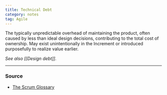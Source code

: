 ```yaml
---
title: Technical Debt
category: notes
tag: Agile
---
```


The typically unpredictable overhead of maintaining the product, often caused by less than ideal design decisions, contributing to the total cost of ownership. May exist unintentionally in the Increment or introduced purposefully to realize value earlier.

*See also [[Design debt]].* 

--- 
### Source
- [The Scrum Glossary](https://www.scrum.org/resources/scrum-glossary)